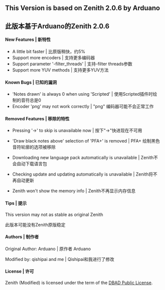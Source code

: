 ## This Version is based on Zenith 2.0.6 by Arduano

## 此版本基于Arduano的Zenith 2.0.6

#### New Features | 新特性

- A little bit faster | 比原版稍快，约5%
- Support more encoders | 支持更多编码器
- Support parameter '-filter_threads' | 支持-filter threads参数
- Support more YUV methods | 支持更多YUV方法  

#### Known Bugs | 已知的漏洞

- 'Notes drawn' is always 0 when using 'Scripted' | 使用Scripted插件时绘制的音符总是0
- Encoder 'png' may not work correctly | "png" 编码器可能不会正常工作

#### Removed Features | 移除的特性

- Pressing '→' to skip is unavailable now | 按下"→"快进现在不可用
- 'Draw black notes above' selection of 'PFA+' is removed | PFA+ 绘制黑色音符轮廓的选项被移除

- Downloading new language pack automatically is unavailable | Zenith不会自动下载语言包
- Checking update and updating automatically is unavailable | Zenith将不再自动更新
- Zenith won't show the memory info | Zenith不再显示内存信息

#### Tips | 提示

This version may not as stable as original Zenith

此版本可能没有Zenith原版稳定

#### Authors | 制作者

Original Author: Arduano | 原作者 Arduano

Modified by: qishipai and me | Qishipai和我进行了修改

#### License | 许可

Zenith (Modified) is licensed under the term of the <a href="https://github.com/arduano/Zenith-MIDI/blob/master/LICENSE">DBAD Public License</a>.

